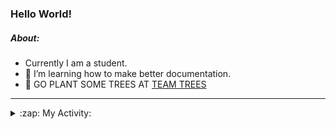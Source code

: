 ### Hello World!

##### About:
- Currently I am a student.
- 🌱 I’m learning how to make better documentation.
- 🌱 GO PLANT SOME TREES AT [TEAM TREES](https://teamtrees.org/)

---
<details>
  <summary>:zap: My Activity:</summary>
  
<!--START_SECTION:waka-->
![Code Time](http://img.shields.io/badge/Code%20Time-1%2C172%20hrs%2037%20mins-blue)

**I'm a Night 🦉** 

```text
🌞 Morning                1872 commits        ███░░░░░░░░░░░░░░░░░░░░░░   10.02 % 
🌆 Daytime                6383 commits        █████████░░░░░░░░░░░░░░░░   34.18 % 
🌃 Evening                5352 commits        ███████░░░░░░░░░░░░░░░░░░   28.66 % 
🌙 Night                  5070 commits        ███████░░░░░░░░░░░░░░░░░░   27.15 % 
```
📅 **I'm Most Productive on Wednesday** 

```text
Monday                   2623 commits        ████░░░░░░░░░░░░░░░░░░░░░   14.04 % 
Tuesday                  2541 commits        ███░░░░░░░░░░░░░░░░░░░░░░   13.60 % 
Wednesday                4377 commits        ██████░░░░░░░░░░░░░░░░░░░   23.44 % 
Thursday                 2399 commits        ███░░░░░░░░░░░░░░░░░░░░░░   12.84 % 
Friday                   1973 commits        ███░░░░░░░░░░░░░░░░░░░░░░   10.56 % 
Saturday                 1634 commits        ██░░░░░░░░░░░░░░░░░░░░░░░   08.75 % 
Sunday                   3130 commits        ████░░░░░░░░░░░░░░░░░░░░░   16.76 % 
```


📊 **This Week I Spent My Time On** 

```text
🔥 Editors: 
VS Code                  3 hrs 26 mins       ██████████████░░░░░░░░░░░   56.43 % 
IntelliJ                 2 hrs 39 mins       ███████████░░░░░░░░░░░░░░   43.57 % 

🐱‍💻 Projects: 
iris-flower-ml           3 hrs 23 mins       ██████████████░░░░░░░░░░░   55.52 % 
intro                    2 hrs 26 mins       ██████████░░░░░░░░░░░░░░░   40.07 % 
FilterHelperTest.kt      6 mins              ░░░░░░░░░░░░░░░░░░░░░░░░░   01.91 % 
LightEditProject         5 mins              ░░░░░░░░░░░░░░░░░░░░░░░░░   01.59 % 
Unknown Project          3 mins              ░░░░░░░░░░░░░░░░░░░░░░░░░   00.90 % 
```


 Last Updated on 01/09/2023 13:12:00 UTC
<!--END_SECTION:waka-->
</details>
